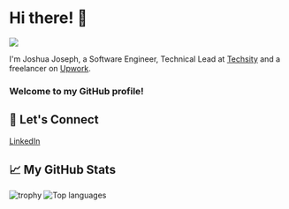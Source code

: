 # Hi there! 👋

![](https://komarev.com/ghpvc/?username=Josh-Savvy)

I'm Joshua Joseph, a Software Engineer, Technical Lead at [Techsity](https://techsity.io) and a freelancer on [Upwork](https://www.upwork.com/).

### Welcome to my GitHub profile! 


<!-- ## 🔭 Recent Projects
-->

## 💬 Let's Connect

 [LinkedIn](https://www.linkedin.com/in/joshua-joseph28/)
## 📈 My GitHub Stats
 ![trophy](https://github-profile-trophy.vercel.app/?username=Josh-Savvy&theme=radical)
 ![Top languages](https://github-readme-stats.vercel.app/api/top-langs/?username=Josh-Savvy&layout=compact&hide_progress=true)
<!-- ## - [![Wakatime Stats](https://github-readme-stats.vercel.app/api/wakatime?username=code_priest)](https://github.com/anuraghazra/github-readme-stats) -->


<!-- ## 🚀 My Skills

- Programming Languages: [Language 1], [Language 2], [Language 3]
- Frameworks and Libraries: [Framework 1], [Library 1], [Framework 2]
- Tools and Technologies: [Tool/Technology 1], [Tool/Technology 2], [Tool/Technology 3]
 -->
